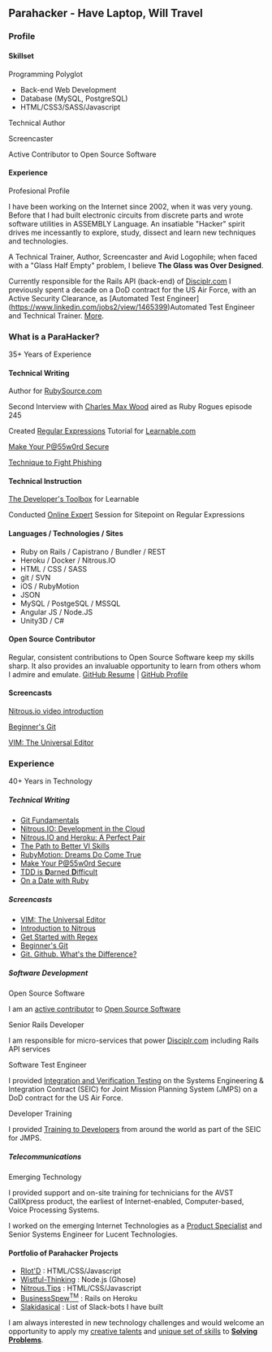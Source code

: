 ## Parahacker - Have Laptop, Will Travel


### Profile

#### Skillset

Programming Polyglot

  - Back-end Web Development
  - Database (MySQL, PostgreSQL)
  - HTML/CSS3/SASS/Javascript

Technical Author

Screencaster

Active Contributor to Open Source Software


#### Experience

Profesional Profile

I have been working on the Internet since 2002, when it was very young. Before that I had built electronic circuits from discrete parts and wrote software utilities in ASSEMBLY Language.
An insatiable "Hacker" spirit drives me incessantly to explore, study, dissect and learn new techniques and technologies.

A Technical Trainer, Author, Screencaster and Avid Logophile; when faced with a "Glass Half Empty" problem, I believe __The Glass was Over Designed__.

Currently responsible for the Rails API (back-end) of [Disciplr.com](https://disciplr.com) I previously spent a decade on a DoD contract for the US Air Force, with an Active Security Clearance, as [Automated Test Engineer] (https://www.linkedin.com/jobs2/view/1465399)Automated Test Engineer and Technical Trainer.
[More](https://github.com/ParkinT/HireMe#tldr).


### What is a ParaHacker?

35+ Years of Experience

#### Technical Writing

Author for [RubySource.com](http://rubysource.com/author/tparkin/)

Second Interview with [Charles Max Wood](https://devchat.tv/ruby-rogues/245-rr-the-charles-max-wood-interview-with-thom-parkin) aired as Ruby Rogues episode 245

Created [Regular Expressions](https://learnable.com/jumpcasts/get-started-with-regex-67/video) Tutorial for [Learnable.com](https://learnable.com/jumpcasts/get-started-with-regex-67/video)

[Make Your P@55w0rd Secure](http://wistful-thinking.com/make-your-p55w0rd-secure/)

[Technique to Fight Phishing](http://www.wistful-thinking.com/archives/121)

#### Technical Instruction

[The Developer's Toolbox](https://learnable.com/courses/developer-s-toolbox-2868#contents) for Learnable

Conducted [Online Expert](http://www.sitepoint.com/we-talked-git-with-an-expert-the-transcript/) Session for Sitepoint on Regular Expressions
 
#### Languages / Technologies / Sites
 - Ruby on Rails / Capistrano / Bundler / REST
 - Heroku / Docker / Nitrous.IO
 - HTML / CSS / SASS
 - git / SVN
 - iOS / RubyMotion
 - JSON
 - MySQL / PostgeSQL / MSSQL
 - Angular JS / Node.JS
 - Unity3D / C#

#### Open Source Contributor

Regular, consistent contributions to Open Source Software keep my skills sharp.  It also provides an invaluable opportunity to learn from others whom I admire and emulate.
[GitHub Resume](http://resume.github.io/?parkint) | [GitHub Profile](https://github.com/ParkinT)

#### Screencasts

[Nitrous.io video introduction](http://learnable.com/hub/play/47)

[Beginner's Git](http://learnable.com/hub/play/60)

[VIM: The Universal Editor](https://www.youtube.com/watch?v=P9x6wrIkZuA)


### Experience
40+ Years in Technology

##### Technical Writing

 - [Git Fundamentals](https://learnable.com/books/git-fundamentals)
 - [Nitrous.IO: Development in the Cloud](http://www.sitepoint.com/nitrous-io-rails-development-cloud/)
 - [Nitrous.IO and Heroku: A Perfect Pair](http://www.sitepoint.com/nitrous-io-heroku-perfect-pair/)
 - [The Path to Better VI Skills](http://www.sitepoint.com/path-better-vi-skills/)
 - [RubyMotion: Dreams Do Come True](http://www.sitepoint.com/rubymotion-dreams-do-come-true/)
 - [Make Your P@55w0rd Secure](http://wistful-thinking.com/make-your-p55w0rd-secure/)
 - [TDD is **D**arned **D**ifficult](http://wistful-thinking.com/tdd-is-darned-difficult/)
 - [On a Date with Ruby](http://wistful-thinking.com/on-a-date-with-ruby/)

##### Screencasts

 - [VIM: The Universal Editor](https://www.youtube.com/watch?v=P9x6wrIkZuA)
 - [Introduction to Nitrous](http://youtu.be/KURUreulOh4?t=13s)
 - [Get Started with Regex](https://learnable.com/jumpcasts/get-started-with-regex-67/video)
 - [Beginner's Git](https://learnable.com/hub/play/60)
 - [Git. Github. What's the Difference?](http://www.sitepoint.com/screencast-difference-git-github/)

##### Software Development

Open Source Software

I am an [active contributor](http://resume.github.io/?parkint) to [Open Source Software](https://github.com/ParkinT)


Senior Rails Developer

I am responsible for micro-services that power [Disciplr.com](https://disciplr.com) including Rails API services

Software Test Engineer

I provided [Integration and Verification Testing](https://github.com/ParkinT/HireMe/blob/Experience/EXPERIENCE.md#jmps-software-test-engineer) on the Systems Engineering & Integration Contract (SEIC) for Joint Mission Planning System (JMPS) on a DoD contract for the US Air Force.

Developer Training

I provided [Training to Developers](https://github.com/ParkinT/HireMe/blob/Experience/EXPERIENCE.md#saic-now-leidos-present-1) from around the world as part of the SEIC for JMPS.


##### Telecommunications

Emerging Technology

I provided support and on-site training for technicians for the AVST CallXpress product, the earliest of Internet-enabled, Computer-based, Voice Processing Systems.


I worked on the emerging Internet Technologies as a [Product Specialist](https://github.com/ParkinT/HireMe/blob/Experience/EXPERIENCE.md#lucent-technologies1998--2002) and Senior Systems Engineer for Lucent Technologies.


#### Portfolio of Parahacker Projects

 - [RIot'D](http://riotd.mentallic.com/) : HTML/CSS/Javascript
 - [Wistful-Thinking](http://www.wistful-thinking.com) : Node.js (Ghose)
 - [Nitrous.Tips](http://nitrous.tips/) : HTML/CSS/Javascript
 - [BusinessSpew<sup>TM</sup>](http://goo.gl/LASwoq) : Rails on Heroku
 - [Slakidasical](http://slackidasical.com/) : List of Slack-bots I have built

I am always interested in new technology challenges and would welcome an opportunity to apply my [creative talents](https://github.com/ParkinT/HireMe/blob/TechnicalAchievements/ACCOMPLISHMENTS.md#technical-writing-and-presentations) and [unique set of skills](https://github.com/ParkinT/HireMe/blob/Skills/EXPERTISE.md) to __[Solving Problems](https://github.com/ParkinT/HireMe#tldr)__.
